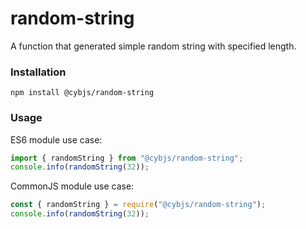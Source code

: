 # random-string

A function that generated simple random string with specified length.

### Installation

```
npm install @cybjs/random-string
```

### Usage

ES6 module use case:

```js
import { randomString } from "@cybjs/random-string";
console.info(randomString(32));
```

CommonJS module use case:

```js
const { randomString } = require("@cybjs/random-string");
console.info(randomString(32));
```
